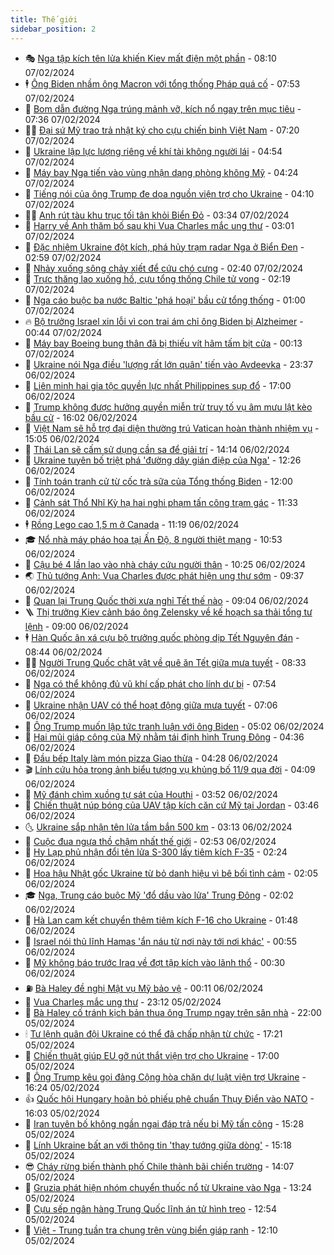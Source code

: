 ```yaml
---
title: Thế giới
sidebar_position: 2
---
```


<!-- vnexpress-the-gioi:START -->
- 🎭 [Nga tập kích tên lửa khiến Kiev mất điện một phần](https://vnexpress.net/nga-tap-kich-ten-lua-khien-kiev-mat-dien-mot-phan-4709936.html) - 08:10 07/02/2024
- 🕴 [Ông Biden nhầm ông Macron với tổng thống Pháp quá cố](https://vnexpress.net/ong-biden-nham-ong-macron-voi-tong-thong-phap-qua-co-4709859.html) - 07:53 07/02/2024
- 🤭 [Bom dẫn đường Nga trúng mảnh vỡ, kích nổ ngay trên mục tiêu](https://vnexpress.net/bom-dan-duong-nga-trung-manh-vo-kich-no-ngay-tren-muc-tieu-4709866.html) - 07:36 07/02/2024
- 🧑‍💻 [Đại sứ Mỹ trao trả nhật ký cho cựu chiến binh Việt Nam](https://vnexpress.net/dai-su-my-trao-tra-nhat-ky-cho-cuu-chien-binh-viet-nam-4709878.html) - 07:20 07/02/2024
- 🦏 [Ukraine lập lực lượng riêng về khí tài không người lái](https://vnexpress.net/ukraine-lap-luc-luong-rieng-ve-khi-tai-khong-nguoi-lai-4709837.html) - 04:54 07/02/2024
- 🦒 [Máy bay Nga tiến vào vùng nhận dạng phòng không Mỹ](https://vnexpress.net/may-bay-nga-tien-vao-vung-nhan-dang-phong-khong-my-4709808.html) - 04:24 07/02/2024
- 🌈 [Tiếng nói của ông Trump đe dọa nguồn viện trợ cho Ukraine](https://vnexpress.net/tieng-noi-cua-ong-trump-de-doa-nguon-vien-tro-cho-ukraine-4709484.html) - 04:10 07/02/2024
- 🧑‍🏫 [Anh rút tàu khu trục tối tân khỏi Biển Đỏ](https://vnexpress.net/anh-rut-tau-khu-truc-toi-tan-khoi-bien-do-4709754.html) - 03:34 07/02/2024
- 🐲 [Harry về Anh thăm bố sau khi Vua Charles mắc ung thư](https://vnexpress.net/harry-ve-anh-tham-bo-sau-khi-vua-charles-mac-ung-thu-4709741.html) - 03:01 07/02/2024
- 🦒 [Đặc nhiệm Ukraine đột kích, phá hủy trạm radar Nga ở Biển Đen](https://vnexpress.net/dac-nhiem-ukraine-dot-kich-pha-huy-tram-radar-nga-o-bien-den-4709749.html) - 02:59 07/02/2024
- 🐻 [Nhảy xuống sông chảy xiết để cứu chó cưng](https://vnexpress.net/nhay-xuong-song-chay-xiet-de-cuu-cho-cung-4709729.html) - 02:40 07/02/2024
- 🚀 [Trực thăng lao xuống hồ, cựu tổng thống Chile tử vong](https://vnexpress.net/truc-thang-lao-xuong-ho-cuu-tong-thong-chile-tu-vong-4709711.html) - 02:19 07/02/2024
- 🥰 [Nga cáo buộc ba nước Baltic &#39;phá hoại&#39; bầu cử tổng thống](https://vnexpress.net/nga-cao-buoc-ba-nuoc-baltic-pha-hoai-bau-cu-tong-thong-4709672.html) - 01:00 07/02/2024
- 🔥 [Bộ trưởng Israel xin lỗi vì con trai ám chỉ ông Biden bị Alzheimer](https://vnexpress.net/bo-truong-israel-xin-loi-vi-con-trai-am-chi-ong-biden-bi-alzheimer-4709693.html) - 00:44 07/02/2024
- 🥳 [Máy bay Boeing bung thân đã bị thiếu vít hãm tấm bịt cửa](https://vnexpress.net/may-bay-boeing-bung-than-da-bi-thieu-vit-ham-tam-bit-cua-4709666.html) - 00:13 07/02/2024
- 💼 [Ukraine nói Nga điều &#39;lượng rất lớn quân&#39; tiến vào Avdeevka](https://vnexpress.net/ukraine-noi-nga-dieu-luong-rat-lon-quan-tien-vao-avdeevka-4709669.html) - 23:37 06/02/2024
- 🤡 [Liên minh hai gia tộc quyền lực nhất Philippines sụp đổ](https://vnexpress.net/lien-minh-hai-gia-toc-quyen-luc-nhat-philippines-sup-do-4709231.html) - 17:00 06/02/2024
- 🌁 [Trump không được hưởng quyền miễn trừ truy tố vụ âm mưu lật kèo bầu cử](https://vnexpress.net/trump-khong-duoc-huong-quyen-mien-tru-truy-to-vu-am-muu-lat-keo-bau-cu-4709645.html) - 16:02 06/02/2024
- 🤩 [Việt Nam sẽ hỗ trợ đại diện thường trú Vatican hoàn thành nhiệm vụ](https://vnexpress.net/viet-nam-se-ho-tro-dai-dien-thuong-tru-vatican-hoan-thanh-nhiem-vu-4709638.html) - 15:05 06/02/2024
- 🎉 [Thái Lan sẽ cấm sử dụng cần sa để giải trí](https://vnexpress.net/thai-lan-se-cam-su-dung-can-sa-de-giai-tri-4709630.html) - 14:14 06/02/2024
- 🎉 [Ukraine tuyên bố triệt phá &#39;đường dây gián điệp của Nga&#39;](https://vnexpress.net/ukraine-tuyen-bo-triet-pha-duong-day-gian-diep-cua-nga-4709610.html) - 12:26 06/02/2024
- 🌁 [Tính toán tranh cử từ cốc trà sữa của Tổng thống Biden](https://vnexpress.net/tinh-toan-tranh-cu-tu-coc-tra-sua-cua-tong-thong-biden-4709457.html) - 12:00 06/02/2024
- 🌊 [Cảnh sát Thổ Nhĩ Kỳ hạ hai nghi phạm tấn công trạm gác](https://vnexpress.net/canh-sat-tho-nhi-ky-ha-hai-nghi-pham-tan-cong-tram-gac-4709602.html) - 11:33 06/02/2024
- 🕴 [Rồng Lego cao 1,5 m ở Canada](https://vnexpress.net/rong-lego-cao-1-5-m-o-canada-4709577.html) - 11:19 06/02/2024
- 🎓 [Nổ nhà máy pháo hoa tại Ấn Độ, 8 người thiệt mạng](https://vnexpress.net/no-nha-may-phao-hoa-tai-an-do-8-nguoi-thiet-mang-4709588.html) - 10:53 06/02/2024
- 🦩 [Cậu bé 4 lần lao vào nhà cháy cứu người thân](https://vnexpress.net/cau-be-4-lan-lao-vao-nha-chay-cuu-nguoi-than-4709557.html) - 10:25 06/02/2024
- 🌏 [Thủ tướng Anh: Vua Charles được phát hiện ung thư sớm](https://vnexpress.net/thu-tuong-anh-vua-charles-duoc-phat-hien-ung-thu-som-4709497.html) - 09:37 06/02/2024
- 🌋 [Quan lại Trung Quốc thời xưa nghỉ Tết thế nào](https://vnexpress.net/quan-lai-trung-quoc-thoi-xua-nghi-tet-the-nao-4709464.html) - 09:04 06/02/2024
- 🪜 [Thị trưởng Kiev cảnh báo ông Zelensky về kế hoạch sa thải tổng tư lệnh](https://vnexpress.net/thi-truong-kiev-canh-bao-ong-zelensky-ve-ke-hoach-sa-thai-tong-tu-lenh-4709450.html) - 09:00 06/02/2024
- 🕴 [Hàn Quốc ân xá cựu bộ trưởng quốc phòng dịp Tết Nguyên đán](https://vnexpress.net/han-quoc-an-xa-cuu-bo-truong-quoc-phong-dip-tet-nguyen-dan-4709511.html) - 08:44 06/02/2024
- 🧑‍🏫 [Người Trung Quốc chật vật về quê ăn Tết giữa mưa tuyết](https://vnexpress.net/nguoi-trung-quoc-chat-vat-ve-que-an-tet-giua-mua-tuyet-4709431.html) - 08:33 06/02/2024
- 🌮 [Nga có thể không đủ vũ khí cấp phát cho lính dự bị](https://vnexpress.net/nga-co-the-khong-du-vu-khi-cap-phat-cho-linh-du-bi-4709463.html) - 07:54 06/02/2024
- 🚦 [Ukraine nhận UAV có thể hoạt động giữa mưa tuyết](https://vnexpress.net/ukraine-nhan-uav-co-the-hoat-dong-giua-mua-tuyet-4709401.html) - 07:06 06/02/2024
- 💫 [Ông Trump muốn lập tức tranh luận với ông Biden](https://vnexpress.net/ong-trump-muon-lap-tuc-tranh-luan-voi-ong-biden-4709336.html) - 05:02 06/02/2024
- 🤡 [Hai mũi giáp công của Mỹ nhằm tái định hình Trung Đông](https://vnexpress.net/hai-mui-giap-cong-cua-my-nham-tai-dinh-hinh-trung-dong-4708960.html) - 04:36 06/02/2024
- 🦣 [Đầu bếp Italy làm món pizza Giao thừa](https://vnexpress.net/dau-bep-italy-lam-mon-pizza-giao-thua-4709368.html) - 04:28 06/02/2024
- 🎬 [Lính cứu hỏa trong ảnh biểu tượng vụ khủng bố 11/9 qua đời](https://vnexpress.net/linh-cuu-hoa-trong-anh-bieu-tuong-vu-khung-bo-11-9-qua-doi-4709273.html) - 04:09 06/02/2024
- 🎉 [Mỹ đánh chìm xuồng tự sát của Houthi](https://vnexpress.net/my-danh-chim-xuong-tu-sat-cua-houthi-4709320.html) - 03:52 06/02/2024
- 🎡 [Chiến thuật núp bóng của UAV tập kích căn cứ Mỹ tại Jordan](https://vnexpress.net/chien-thuat-nup-bong-cua-uav-tap-kich-can-cu-my-tai-jordan-4709274.html) - 03:46 06/02/2024
- 🌜 [Ukraine sắp nhận tên lửa tầm bắn 500 km](https://vnexpress.net/ukraine-sap-nhan-ten-lua-tam-ban-500-km-4709279.html) - 03:13 06/02/2024
- 🎡 [Cuộc đua ngựa thồ chậm nhất thế giới](https://vnexpress.net/cuoc-dua-ngua-tho-cham-nhat-the-gioi-4709254.html) - 02:53 06/02/2024
- 🤗 [Hy Lạp phủ nhận đổi tên lửa S-300 lấy tiêm kích F-35](https://vnexpress.net/hy-lap-phu-nhan-doi-ten-lua-s-300-lay-tiem-kich-f-35-4709249.html) - 02:24 06/02/2024
- 🦩 [Hoa hậu Nhật gốc Ukraine từ bỏ danh hiệu vì bê bối tình cảm](https://vnexpress.net/hoa-hau-nhat-goc-ukraine-tu-bo-danh-hieu-vi-be-boi-tinh-cam-4709257.html) - 02:05 06/02/2024
- 🎓 [Nga, Trung cáo buộc Mỹ &#39;đổ dầu vào lửa&#39; Trung Đông](https://vnexpress.net/nga-trung-cao-buoc-my-do-dau-vao-lua-trung-dong-4709233.html) - 02:02 06/02/2024
- 🌁 [Hà Lan cam kết chuyển thêm tiêm kích F-16 cho Ukraine](https://vnexpress.net/ha-lan-cam-ket-chuyen-them-tiem-kich-f-16-cho-ukraine-4709238.html) - 01:48 06/02/2024
- 🤩 [Israel nói thủ lĩnh Hamas &#39;ẩn náu từ nơi này tới nơi khác&#39;](https://vnexpress.net/israel-noi-thu-linh-hamas-an-nau-tu-noi-nay-toi-noi-khac-4709206.html) - 00:55 06/02/2024
- 👹 [Mỹ không báo trước Iraq về đợt tập kích vào lãnh thổ](https://vnexpress.net/my-khong-bao-truoc-iraq-ve-dot-tap-kich-vao-lanh-tho-4709198.html) - 00:30 06/02/2024
- ⛽️ [Bà Haley đề nghị Mật vụ Mỹ bảo vệ](https://vnexpress.net/ba-haley-de-nghi-mat-vu-my-bao-ve-4709199.html) - 00:11 06/02/2024
- 🚀 [Vua Charles mắc ung thư](https://vnexpress.net/vua-charles-mac-ung-thu-4709189.html) - 23:12 05/02/2024
- 🎡 [Bà Haley cố tránh kịch bản thua ông Trump ngay trên sân nhà](https://vnexpress.net/ba-haley-co-tranh-kich-ban-thua-ong-trump-ngay-tren-san-nha-4708766.html) - 22:00 05/02/2024
- 🕯 [Tư lệnh quân đội Ukraine có thể đã chấp nhận từ chức](https://vnexpress.net/tu-lenh-quan-doi-ukraine-co-the-da-chap-nhan-tu-chuc-4709181.html) - 17:21 05/02/2024
- 🐻 [Chiến thuật giúp EU gỡ nút thắt viện trợ cho Ukraine](https://vnexpress.net/chien-thuat-giup-eu-go-nut-that-vien-tro-cho-ukraine-4707872.html) - 17:00 05/02/2024
- 🚦 [Ông Trump kêu gọi đảng Cộng hòa chặn dự luật viện trợ Ukraine](https://vnexpress.net/ong-trump-keu-goi-dang-cong-hoa-chan-du-luat-vien-tro-ukraine-4709169.html) - 16:24 05/02/2024
- 👍 [Quốc hội Hungary hoãn bỏ phiếu phê chuẩn Thụy Điển vào NATO](https://vnexpress.net/quoc-hoi-hungary-hoan-bo-phieu-phe-chuan-thuy-dien-vao-nato-4709168.html) - 16:03 05/02/2024
- 🚀 [Iran tuyên bố không ngần ngại đáp trả nếu bị Mỹ tấn công](https://vnexpress.net/iran-tuyen-bo-khong-ngan-ngai-dap-tra-neu-bi-my-tan-cong-4709158.html) - 15:28 05/02/2024
- 🌮 [Lính Ukraine bất an với thông tin &#39;thay tướng giữa dòng&#39;](https://vnexpress.net/linh-ukraine-bat-an-voi-thong-tin-thay-tuong-giua-dong-4709159.html) - 15:18 05/02/2024
- 😎 [Cháy rừng biến thành phố Chile thành bãi chiến trường](https://vnexpress.net/chay-rung-bien-thanh-pho-chile-thanh-bai-chien-truong-4709134.html) - 14:07 05/02/2024
- 🐲 [Gruzia phát hiện nhóm chuyển thuốc nổ từ Ukraine vào Nga](https://vnexpress.net/gruzia-phat-hien-nhom-chuyen-thuoc-no-tu-ukraine-vao-nga-4709147.html) - 13:24 05/02/2024
- 💫 [Cựu sếp ngân hàng Trung Quốc lĩnh án tử hình treo](https://vnexpress.net/cuu-sep-ngan-hang-trung-quoc-linh-an-tu-hinh-treo-4709140.html) - 12:54 05/02/2024
- 👀 [Việt - Trung tuần tra chung trên vùng biển giáp ranh](https://vnexpress.net/viet-trung-tuan-tra-chung-tren-vung-bien-giap-ranh-4709135.html) - 12:10 05/02/2024<!-- vnexpress-the-gioi:END -->